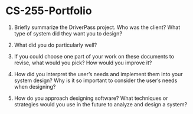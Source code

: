 # CS-255-Portfolio

1. Briefly summarize the DriverPass project. Who was the client? What type of system did they want you to design?
   
2. What did you do particularly well?
   
3. If you could choose one part of your work on these documents to revise, what would you pick? How would you improve it?
   
4. How did you interpret the user’s needs and implement them into your system design? Why is it so important to consider the user’s needs when designing?
   
5. How do you approach designing software? What techniques or strategies would you use in the future to analyze and design a system?
